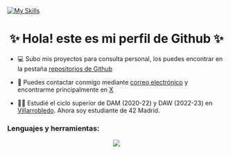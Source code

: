 [![My Skills](https://skillicons.dev/icons?i=js,html,css,wasm)](https://skillicons.dev)

<!---
santistockcode/santistockcode is a ✨ special ✨ repository because its `README.md` (this file) appears on your GitHub profile.
You can click the Preview link to take a look at your changes.
--->



<h1 align="center"> ✨ Hola! este es mi perfil de Github ✨ </h1>

- 💻 Subo mis proyectos para consulta personal, los puedes encontrar en la pestaña [repositorios de Github](https://github.com/santistockcode?tab=repositories)

- 📯 Puedes contactar conmigo mediante [correo electrónico](mailto:salarcons@protonmail.com) y encontrarme principalmente en [X](https://twitter.com/santidronaporia)

- 👨‍🎓 Estudié el ciclo superior de DAM (2020-22) y DAW (2022-23) en [Villarrobledo](https://iesvirreymorcillo.es/). Ahora soy estudiante de 42 Madrid.
&nbsp;&nbsp;
### Lenguajes y herramientas:
<!--
<p align="left">
<a href="https://www.php.net" target="_blank"><img src="https://www.vectorlogo.zone/logos/php/php-icon.svg" alt="php" width="40" height="40"/></a>
<a href="https://developer.mozilla.org/es/docs/Web/JavaScript" target="_blank"><img src="https://www.vectorlogo.zone/logos/javascript/javascript-icon.svg" alt="javascript" width="40" height="40"/></a>
<a href="https://www.java.com" target="_blank"><img src="https://www.vectorlogo.zone/logos/java/java-icon.svg" alt="java" width="40" height="40"/></a>
<a href="https://developer.android.com" target="_blank"><img src="https://www.vectorlogo.zone/logos/android/android-icon.svg" alt="android" width="40" height="40"/></a>
<a href="https://www.mysql.com/" target="_blank"><img src="https://www.vectorlogo.zone/logos/mysql/mysql-icon.svg" alt="mysql" width="40" height="40"/></a>
-->
<p align="center">
  <a href="https://skillicons.dev">
    <img src="https://skillicons.dev/icons?i=php,java,js,c,androidstudio,mysql,dotnet" />
  </a>
</p>
&nbsp;

